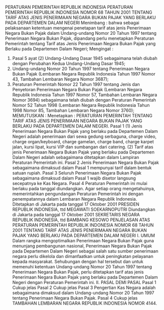  PERATURAN PEMERINTAH REPUBLIK INDONESIA PERATURAN PEMERINTAH REPUBLIK INDONESIA NOMOR 68 TAHUN 2001 TENTANG TARIF ATAS JENIS PENERIMAAN NEGARA BUKAN PAJAK YANG BERLAKU PADA DEPARTEMEN DALAM NEGERI
Menimbang :
 bahwa sebagai pelaksanaan ketentuan mengenai penetapan tarif atas jenis Penerimaan Negara Bukan Pajak dalam Undang-undang Nomor 20 Tahun 1997 tentang Penerimaan Negara Bukan Pajak, dipandang perlu menetapkan Peraturan Pemerintah tentang Tarif atas Jenis Penerimaan Negara Bukan Pajak yang Berlaku pada Departemen Dalam Negeri;
Mengingat :

1. Pasal 5 ayat (2) Undang-Undang Dasar 1945 sebagaimana telah diubah dengan Perubahan Kedua Undang-Undang Dasar 1945;
2. Undang-undang Nomor 20 Tahun 1997 tentang Penerimaan Negara Bukan Pajak (Lembaran Negara Republik Indonesia Tahun 1997 Nomor 43, Tambahan Lembaran Negara Nomor 3687);
3. Peraturan Pemerintah Nomor 22 Tahun 1997 tentang Jenis dan Penyetoran Penerimaan Negara Bukan Pajak (Lembaran Negara Republik Indonesia Tahun 1997 Nomor 57, Tambahan Lembaran Negara Nomor 3694) sebagaimana telah diubah dengan Peraturan Pemerintah Nomor 52 Tahun 1998 (Lembaran Negara Republik Indonesia Tahun 1998 Nomor 85, Tambahan Lembaran Negara Nomor 3760);
MEMUTUSKAN :
 Menetapkan : PERATURAN PEMERINTAH TENTANG TARIF ATAS JENIS PENERIMAAN NEGARA BUKAN PAJAK YANG BERLAKU PADA DEPARTEMEN DALAM NEGERI.
Pasal 1
(1) Jenis Penerimaan Negara Bukan Pajak yang berlaku pada Departemen Dalam Negeri adalah penerimaan dari sewa gedung serbaguna, charge video, charge organ/keyboard, charge gamelan, charge band, charge karpet jalan, kursi lipat, kursi VIP dan sumbangan dari catering.
(2) Tarif atas jenis Penerimaan Negara Bukan Pajak yang berlaku pada Departemen Dalam Negeri adalah sebagaimana ditetapkan dalam Lampiran Peraturan Pemerintah ini.
Pasal 2
Jenis Penerimaan Negara Bukan Pajak sebagaimana dimaksud dalam Pasal 1 mempunyai tarif dalam bentuk satuan rupiah.
Pasal 3
Seluruh Penerimaan Negara Bukan Pajak sebagaimana dimaksud dalam Pasal 1 wajib disetor langsung secepatnya ke Kas Negara.
Pasal 4
Peraturan Pemerintah ini mulai berlaku pada tanggal diundangkan.
Agar setiap orang mengetahuinya, memerintahkan pengundangan Peraturan Pemerintah ini dengan penempatannya dalam Lembaran Negara Republik Indonesia. Ditetapkan di Jakarta pada tanggal 17 Oktober 2001 PRESIDEN REPUBLIK INDONESIA, ttd MEGAWATI SOEKARNOPUTRI Diundangkan di Jakarta pada tanggal 17 Oktober 2001 SEKRETARIS NEGARA REPUBLIK INDONESIA, ttd BAMBANG KESOWO PENJELASAN ATAS PERATURAN PEMERINTAH REPUBLIK INDONESIA NOMOR 68 TAHUN 2001 TENTANG TARIF ATAS JENIS PENERIMAAN NEGARA BUKAN PAJAK YANG BERLAKU PADA DEPARTEMEN DALAM NEGERI I. UMUM Dalam rangka mengoptimalkan Penerimaan Negara Bukan Pajak guna menunjang pembangunan nasional, Penerimaan Negara Bukan Pajak pada Departemen Dalam Negeri sebagai salah satu sumber penerimaan negara perlu dikelola dan dimanfaatkan untuk peningkatan pelayanan kepada masyarakat. Sehubungan dengan hal tersebut dan untuk memenuhi ketentuan Undang-undang Nomor 20 Tahun 1997 tentang Penerimaan Negara Bukan Pajak, perlu ditetapkan tarif atas jenis Penerimaan Negara Bukan Pajak yang berlaku pada Departemen Dalam Negeri dengan Peraturan Pemerintah ini. II. PASAL DEMI PASAL
Pasal 1
Cukup jelas
Pasal 2
Cukup jelas
Pasal 3
Pengertian Kas Negara adalah sebagaimana dimaksud dalam Undang-undang Nomor 20 Tahun 1997 tentang Penerimaan Negara Bukan Pajak.
Pasal 4
Cukup jelas TAMBAHAN LEMBARAN NEGARA REPUBLIK INDONESIA NOMOR 4144.